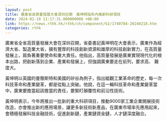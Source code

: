 ```yaml
---
layout: post
title: 廣東省高質量發展大會深圳召開　黃坤明指年內推新科研項目
date: 2024-02-18 11:17:31.000000000 +08:00
link: https://news.rthk.hk/rthk/ch/component/k2/1740784-20240218.htm
categories: rthk
---
```


廣東省全省高質量發展大會在深圳召開，省委書記黃坤明在大會表示，廣東作為經濟大省、製造業大省，擁有豐厚的科技創新資源和雄厚的科技創新實力，在高質量發展上，肩負著重要使命和重大責任。他指出，高質量發展是廣東實現現代化的根本出路，把創新落到企業、產業和發展上，但強調廣東要走在前列，要求高、 難度大。

黃坤明以英國的曼徹斯特和美國的矽谷為例子，指出縱觀工業革命的歷史，每一次科技革命和產業變革，都是從點上突破。他說，在這一輪科技革命和產業變革當中，廣東要擔當起該擔當的責任，要緊盯顛覆性和前沿性技術。

黃坤明表示，今年將推出一批新的重大科研項目，推動9000家工業企業開展技術改造，亦會推出新的應用場景，讓更多新技術新產品，在廣東市場率先應用起來，會積極發展科技金融技術，促進創新鏈，產業鏈資金鏈，人才鏈深度融合。
